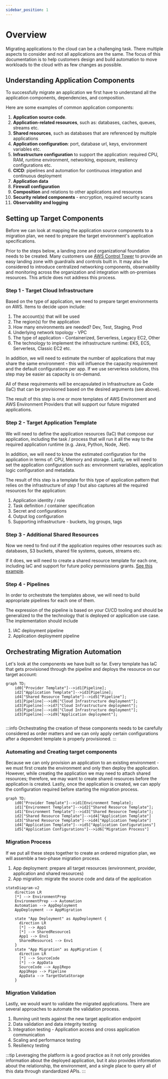 ```yaml
---
sidebar_position: 1
---
```


# Overview

Migrating applications to the cloud can be a challenging task. There multiple aspects to consider and not all applications are the same.
The focus of this documentation is to help customers design and build automation to move workloads to the cloud with as few changes as possible.


## Understanding Application Components
To successfully migrate an application we first have to understand all the application components, dependencies, and composition. 

Here are some examples of common application components:
1. **Application source code**.
1. **Application-related resources**, such as: databases, caches, queues, streams etc. 
1. **Shared resources**, such as databases that are referenced by multiple applications
1. **Application configuration**: port, database url, keys, environment variables etc.
1. **Infrastructure configuration** to support the application: required CPU, RAM, runtime environment, networking, exposure, resiliency configurations etc.
1. **CICD**: pipelines and automation for continuous integration and continuous deployment
1. **Application data**
1. **Firewall configuration**
1. **Composition** and relations to other applications and resources
1. **Security related components** - encryption, required security scans
1. **Observability and logging**


## Setting up Target Components

Before we can look at mapping the application source components to a migration plan, we need to prepare the target environment's application specifications.

Prior to the steps below, a landing zone and organizational foundation needs to be created. Many customers use [AWS Control Tower](https://aws.amazon.com/controltower/) to provide an easy landing zone with guardrails and controls built in. It may also be considered to introduce centralized networking components, observability and monitoring across the organization and integration with on-premises resources. This article does not address this process.

### Step 1 - Target Cloud Infrastructure
Based on the type of application, we need to prepare target environments on AWS. Items to decide upon include:

1. The account(s) that will be used
2. The region(s) for the application
3. How many environments are needed? Dev, Test, Staging, Prod
4. Underlying network topology - VPC
5. The type of application - Containerized, Serverless, Legacy EC2, Other
6. The technology to implement the infrastructure runtime: EKS, ECS, Serverless, Classic EC2 etc.

In addition, we will need to estimate the number of applications that may share the same environment - this will influence the capacity requirement and the default configurations per app. If we use serverless solutions, this step may be easier as capacity is on-demand.

All of these requirements will be encapsulated in Infrastructure as Code (IaC) that can be provisioned based on the desired arguments (see above).

The result of this step is one or more templates of AWS Environment and AWS Environment Providers that will support our future migrated applications.

### Step 2 - Target Application Template

We will need to define the application resources (IaC) that compose our application, including the task / process that will run it all the way to the required application runtime (e.g. Java, Python, Node, .Net).

In addition, we will need to know the estimated configuration for the application in terms of: CPU, Memory and storage.
Lastly, we will need to set the application configuration such as: environment variables, application logic configuration and metadata.

The result of this step is a template for this type of application pattern that relies on the infrastructure of *step 1* but also captures all the required resources for the application:
1. Application identity / role
2. Task definition / container specification
3. Secret and configurations
4. Output log configuration
5. Supporting infrastructure - buckets, log groups, tags

### Step 3 - Additional Shared Resources
Now we need to find out if the application requires other resources such as: databases, S3 buckets, shared file systems, queues, streams etc.

If it does, we will need to create a shared resource template for each one, including IaC and support for future policy permissions grants. [See this example](https://github.com/awslabs/harmonix/tree/main/backstage-reference/common/aws_rds).


### Step 4 - Pipelines
In order to orchestrate the templates above, we will need to build appropriate pipelines for each one of them.

The expression of the pipeline is based on your CI/CD tooling and should be generalized to the the technology that is deployed or application use case. The implementation should include

1. IAC deployment pipeline
1. Application deployment pipeline


## Orchestrating Migration Automation

Let's look at the components we have built so far.  Every template has IaC that gets provisioned through the pipeline and deploys the resource on our target account:


```mermaid
graph TD;
    id0["Provider Template"]-->id1[Pipeline];
    id2["Application Template"]-->id3[Pipeline];
    id4["Shared Resource Template"]-->id5["Pipeline"];
    id1[Pipeline]-->id6["Cloud Infrastructure deployment"];
    id3[Pipeline]-->id7["Cloud Infrastructure deployment"];
    id5[Pipeline]-->id8["Cloud Infrastructure deployment"];
    id3[Pipeline]-->id9["Application deployment"];
    
```
:::info
Orchestrating the creation of these components needs to be carefully considered as order matters and we can only apply certain configurations after a dependent template is properly provisioned.
:::

### Automating and Creating target components

Because we can only provision an application to an existing environment - we must first create the environment and only then deploy the application.
However, while creating the application we may need to attach shared resources; therefore, we may want to create shared resources before the application is created.
Lastly, once the application is created, we can apply the configuration required before starting the migration process.


```mermaid
graph TD;
    id0["Provider Template"]-->id1[Environment Template];
    id1["Environment Template"]-->id2["Shared Resource Template"];
    id1["Environment Template"]-->id3["Shared Resource Template"];
    id2["Shared Resource Template"]-->id4["Application Template"]
    id3["Shared Resource Template"]-->id4["Application Template"]
    id4["Application Template"]-->id5["Application Configurations"]
    id5["Application Configurations"]-->id6["Migration Process"]
```

### Migration Process
If we put all these steps together to create an ordered migration plan, we will assemble a two-phase migration process.
1. App deployment: prepare all target resources (environment, provider, application and shared resources)
2. App migration: migrate the source code and data of the application
```mermaid
stateDiagram-v2
    direction LR
    [*] --> EnvironmentPrep 
    EnvironmentPrep --> Automation
    Automation --> AppDeployment
    AppDeployment --> AppMigration
    
    state "App Deployment" as AppDeployment {
      direction LR
      [*] --> App1
      [*] --> SharedResource1
      App1 --> Env1
      SharedResource1 --> Env1
    }
    state "App Migration" as AppMigration {
      direction LR
      [*] --> SourceCode
      [*] --> AppData
      SourceCode --> App1Repo
      App1Repo --> Pipeline
      AppData --> TargetDataStorage
    }
```

### Migration Validation
Lastly, we would want to validate the migrated applications.  There are several approaches to automate the validation process.

1. Running unit tests against the new target application endpoint
2. Data validation and data integrity testing
3. Integration testing - Application access and cross application communication 
4. Scaling and performance testing
5. Resiliency testing

:::tip
Leveraging the platform is a good practice as it not only provides information about the deployed application, but it also provides information about the relationship, the environment, and a single place to query all of this data through standardized APIs.
:::
